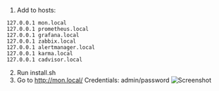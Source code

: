 1) Add to hosts:
```
127.0.0.1 mon.local
127.0.0.1 prometheus.local
127.0.0.1 grafana.local
127.0.0.1 zabbix.local
127.0.0.1 alertmanager.local
127.0.0.1 karma.local
127.0.0.1 cadvisor.local
```
2) Run install.sh
3) Go to http://mon.local/
Credentials: admin/password
![Screenshot](/index.png)
